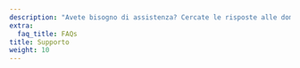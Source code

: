 ```yaml
---
description: "Avete bisogno di assistenza? Cercate le risposte alle domande più comuni. Ottenete il supporto di cui avete bisogno e mettetevi in contatto con altri membri della comunità."
extra:
  faq_title: FAQs
title: Supporto
weight: 10
---
```

